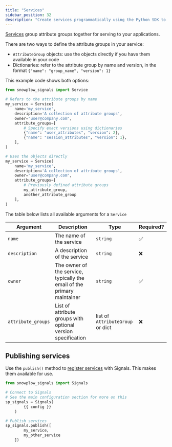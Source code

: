 ```yaml
---
title: "Services"
sidebar_position: 32
description: "Create services programmatically using the Python SDK to group attribute groups for stable consumption interfaces."
---
```


[Services](/docs/signals/concepts/index.md#services) group attribute groups together for serving to your applications.

There are two ways to define the attribute groups in your service:
- `AttributeGroup` objects: use the objects directly if you have them available in your code
- Dictionaries: refer to the attribute group by name and version, in the format `{"name": "group_name", "version": 1}`

This example code shows both options:

```python
from snowplow_signals import Service

# Refers to the attribute groups by name
my_service = Service(
    name='my_service',
    description='A collection of attribute groups',
    owner="user@company.com",
    attribute_groups=[
        # Specify exact versions using dictionaries
        {"name": "user_attributes", "version": 2},
        {"name": "session_attributes", "version": 1},
    ],
)

# Uses the objects directly
my_service = Service(
    name='my_service',
    description='A collection of attribute groups',
    owner="user@company.com",
    attribute_groups=[
        # Previously defined attribute groups
        my_attribute_group,
        another_attribute_group
    ],
)
```

The table below lists all available arguments for a `Service`

| Argument           | Description                                                             | Type                             | Required? |
| ------------------ | ----------------------------------------------------------------------- | -------------------------------- | --------- |
| `name`             | The name of the service                                                 | `string`                         | ✅         |
| `description`      | A description of the service                                            | `string`                         | ❌         |
| `owner`            | The owner of the service, typically the email of the primary maintainer | `string`                         | ✅         |
| `attribute_groups` | List of attribute groups with optional version specification            | list of `AttributeGroup` or dict | ❌         |

## Publishing services

Use the `publish()` method to [register services](/docs/signals/define-attributes/using-python-sdk/index.md#publishing-and-deleting) with Signals. This makes them available for use.

```python
from snowplow_signals import Signals

# Connect to Signals
# See the main configuration section for more on this
sp_signals = Signals(
        {{ config }}
    )

# Publish services
sp_signals.publish([
        my_service,
        my_other_service
    ])
```
